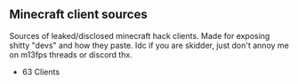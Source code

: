 ## Minecraft client sources
Sources of leaked/disclosed minecraft hack clients.
Made for exposing shitty "devs" and how they paste.
Idc if you are skidder, just don't annoy me on m13fps threads or discord thx.
- 63 Clients
